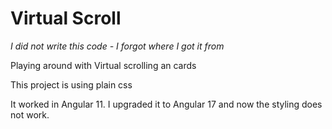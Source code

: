 # Virtual Scroll

*I did not write this code - I forgot where I got it from* 

Playing around with Virtual scrolling an cards

This project is using plain css

It worked in Angular 11. I upgraded it to Angular 17 and now the styling does not work.
